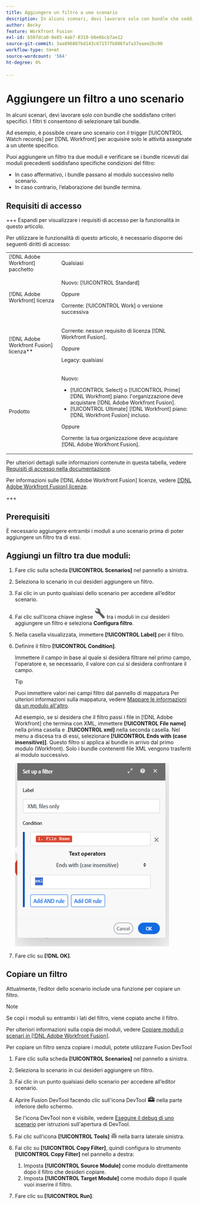 ```yaml
---
title: Aggiungere un filtro a uno scenario
description: In alcuni scenari, devi lavorare solo con bundle che soddisfano criteri specifici. I filtri ti consentono di selezionare tali bundle.
author: Becky
feature: Workfront Fusion
exl-id: b507dca0-0e85-4ab7-8310-b6e6bcb7ae12
source-git-commit: 3aa896867bd143c67157fb886fafa37eaee2bc00
workflow-type: tm+mt
source-wordcount: '564'
ht-degree: 0%

---
```


# Aggiungere un filtro a uno scenario

In alcuni scenari, devi lavorare solo con bundle che soddisfano criteri specifici. I filtri ti consentono di selezionare tali bundle.

Ad esempio, è possibile creare uno scenario con il trigger [!UICONTROL Watch records] per [!DNL Workfront] per acquisire solo le attività assegnate a un utente specifico.

Puoi aggiungere un filtro tra due moduli e verificare se i bundle ricevuti dai moduli precedenti soddisfano specifiche condizioni del filtro:

* In caso affermativo, i bundle passano al modulo successivo nello scenario.
* In caso contrario, l’elaborazione dei bundle termina.

## Requisiti di accesso

+++ Espandi per visualizzare i requisiti di accesso per la funzionalità in questo articolo.

Per utilizzare le funzionalità di questo articolo, è necessario disporre dei seguenti diritti di accesso:

<table style="table-layout:auto">
 <col> 
 <col> 
 <tbody> 
  <tr> 
   <td role="rowheader">[!DNL Adobe Workfront] pacchetto</td> 
   <td> <p>Qualsiasi</p> </td> 
  </tr> 
  <tr data-mc-conditions=""> 
   <td role="rowheader">[!DNL Adobe Workfront] licenza</td> 
   <td> <p>Nuovo: [!UICONTROL Standard]</p><p>Oppure</p><p>Corrente: [!UICONTROL Work] o versione successiva</p> </td> 
  </tr> 
  <tr> 
   <td role="rowheader">[!DNL Adobe Workfront Fusion] licenza**</td> 
   <td>
   <p>Corrente: nessun requisito di licenza [!DNL Workfront Fusion].</p>
   <p>Oppure</p>
   <p>Legacy: qualsiasi </p>
   </td> 
  </tr> 
  <tr> 
   <td role="rowheader">Prodotto</td> 
   <td>
   <p>Nuovo:</p> <ul><li>[!UICONTROL Select] o [!UICONTROL Prime] [!DNL Workfront] piano: l'organizzazione deve acquistare [!DNL Adobe Workfront Fusion].</li><li>[!UICONTROL Ultimate] [!DNL Workfront] piano: [!DNL Workfront Fusion] incluso.</li></ul>
   <p>Oppure</p>
   <p>Corrente: la tua organizzazione deve acquistare [!DNL Adobe Workfront Fusion].</p>
   </td> 
  </tr>
 </tbody> 
</table>

Per ulteriori dettagli sulle informazioni contenute in questa tabella, vedere [Requisiti di accesso nella documentazione](/help/workfront-fusion/references/licenses-and-roles/access-level-requirements-in-documentation.md).

Per informazioni sulle [!DNL Adobe Workfront Fusion] licenze, vedere [[!DNL Adobe Workfront Fusion] licenze](/help/workfront-fusion/set-up-and-manage-workfront-fusion/licensing-operations-overview/license-automation-vs-integration.md).

+++

## Prerequisiti

È necessario aggiungere entrambi i moduli a uno scenario prima di poter aggiungere un filtro tra di essi.

## Aggiungi un filtro tra due moduli:

1. Fare clic sulla scheda **[!UICONTROL Scenarios]** nel pannello a sinistra.
1. Seleziona lo scenario in cui desideri aggiungere un filtro.
1. Fai clic in un punto qualsiasi dello scenario per accedere all’editor scenario.
1. Fai clic sull&#39;icona chiave inglese ![icona chiave inglese](assets/wrench-icon.png) tra i moduli in cui desideri aggiungere un filtro e seleziona **Configura filtro**.
1. Nella casella visualizzata, immettere **[!UICONTROL Label]** per il filtro.
1. Definire il filtro **[!UICONTROL Condition]**.

   Immettere il campo in base al quale si desidera filtrare nel primo campo, l&#39;operatore e, se necessario, il valore con cui si desidera confrontare il campo.

   >[!TIP]
   >
   >Puoi immettere valori nei campi filtro dal pannello di mappatura
   >Per ulteriori informazioni sulla mappatura, vedere [Mappare le informazioni da un modulo all&#39;altro](/help/workfront-fusion/create-scenarios/map-data/map-data-from-one-to-another.md).

   Ad esempio, se si desidera che il filtro passi i file in [!DNL Adobe Workfront] che termina con XML, immettere **[!UICONTROL File name]** nella prima casella e .**[!UICONTROL xml]** nella seconda casella. Nel menu a discesa tra di essi, selezionare **[!UICONTROL Ends with (case insensitive)]**. Questo filtro si applica ai bundle in arrivo dal primo modulo (Workfront). Solo i bundle contenenti file XML vengono trasferiti al modulo successivo.

   ![Configura un filtro](assets/set-up-filter-box.png)

1. Fare clic su **[!DNL OK]**.

## Copiare un filtro

Attualmente, l’editor dello scenario include una funzione per copiare un filtro.

>[!NOTE]
>
>Se copi i moduli su entrambi i lati del filtro, viene copiato anche il filtro.
>
>Per ulteriori informazioni sulla copia dei moduli, vedere [Copiare moduli o scenari in [!DNL Adobe Workfront Fusion]](/help/workfront-fusion/create-scenarios/add-modules/copy-modules-or-scenarios.md).

Per copiare un filtro senza copiare i moduli, potete utilizzare Fusion DevTool

1. Fare clic sulla scheda **[!UICONTROL Scenarios]** nel pannello a sinistra.
1. Seleziona lo scenario in cui desideri aggiungere un filtro.
1. Fai clic in un punto qualsiasi dello scenario per accedere all’editor scenario.
1. Aprire Fusion DevTool facendo clic sull&#39;icona DevTool ![icona DevTool](assets/debugger-icon.png) nella parte inferiore dello schermo.

   Se l&#39;icona DevTool non è visibile, vedere [Eseguire il debug di uno scenario](/help/workfront-fusion/manage-scenarios/debug-a-scenario.md) per istruzioni sull&#39;apertura di DevTool.

1. Fai clic sull&#39;icona **[!UICONTROL Tools]** ![Strumenti DevTool](assets/devtools-tools-icon.png) nella barra laterale sinistra.

1. Fai clic su **[!UICONTROL Copy Filter]**, quindi configura lo strumento **[!UICONTROL Copy Filter]** nel pannello a destra:

   1. Imposta **[!UICONTROL Source Module]** come modulo direttamente dopo il filtro che desideri copiare.
   1. Imposta **[!UICONTROL Target Module]** come modulo dopo il quale vuoi inserire il filtro.

1. Fare clic su **[!UICONTROL Run]**.
